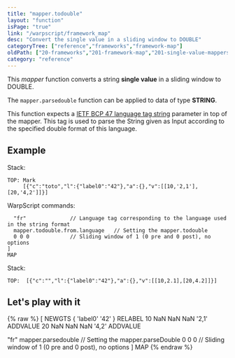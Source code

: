 ```yaml
---
title: "mapper.todouble"
layout: "function"
isPage: "true"
link: "/warpscript/framework_map"
desc: "Convert the single value in a sliding window to DOUBLE"
categoryTree: ["reference","frameworks","framework-map"]
oldPath: ["20-frameworks","201-framework-map","201-single-value-mappers","130-mapper_todoble.html.md"]
category: "reference"
---
```

 
This *mapper* function converts a string **single value** in a sliding window to DOUBLE.

The `mapper.parsedouble` function can be applied to data of type **STRING**.

This function expects a [IETF BCP 47 language tag string](https://docs.oracle.com/javase/8/docs/api/java/util/Locale.html#forLanguageTag-java.lang.String-) parameter in top of the mapper. This tag is used to parse the String given as Input according to the specified double format of this language.

## Example ##

Stack:

    TOP: Mark  
         [{"c":"toto","l":{"label0":"42"},"a":{},"v":[[10,'2,1'],[20,'4,2']]}]

WarpScript commands:

      "fr"              // Language tag corresponding to the language used in the string format
      mapper.todouble.from.language   // Setting the mapper.todouble
      0 0 0             // Sliding window of 1 (0 pre and 0 post), no options
    ]
    MAP

Stack: 

    TOP:  [{"c":"","l":{"label0":"42"},"a":{},"v":[[10,2.1],[20,4.2]]}]

## Let's play with it ##

{% raw %}
<warp10-warpscript-widget>
[
  NEWGTS 
  { 'label0' '42' } RELABEL 10 NaN NaN NaN '2,1' ADDVALUE 20 NaN NaN NaN '4,2' ADDVALUE

  "fr" mapper.parsedouble  // Setting the mapper.parseDouble 
  0 0 0 // Sliding window of 1 (0 pre and 0 post), no options 
] MAP
</warp10-warpscript-widget>
{% endraw %}    